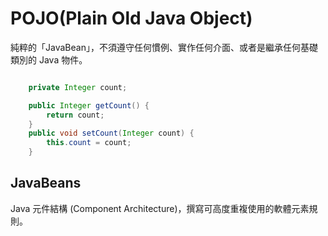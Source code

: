# POJO(Plain Old Java Object)

純粹的「JavaBean」，不須遵守任何慣例、實作任何介面、或者是繼承任何基礎類別的 Java 物件。

```java

    private Integer count;

 	public Integer getCount() {
		return count;
	}
	public void setCount(Integer count) {
		this.count = count;
	}

```

## JavaBeans

Java 元件結構 (Component Architecture)，撰寫可高度重複使用的軟體元素規則。